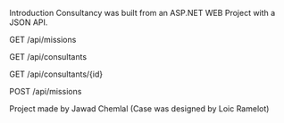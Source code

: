 Introduction
Consultancy was built from an ASP.NET WEB Project with a JSON API.


GET /api/missions

GET /api/consultants

GET /api/consultants/{id}

POST /api/missions




Project made by Jawad Chemlal (Case was designed by Loic Ramelot)

